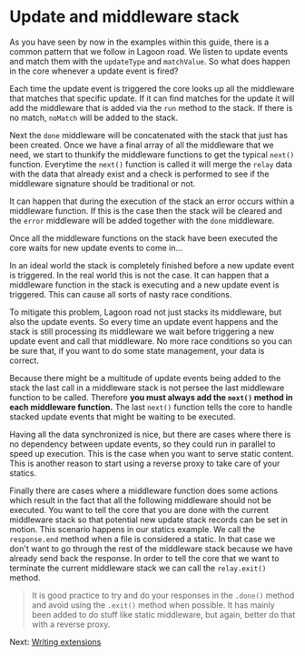 # Update and middleware stack

As you have seen by now in the examples within this guide, there is a common pattern that we follow in Lagoon road. We listen to update events and match them with the `updateType` and `matchValue`. So what does happen in the core whenever a update event is fired?

Each time the update event is triggered the core looks up all the middleware that matches that specific update. If it can find matches for the update it will add the middleware that is added via the `run` method to the stack. If there is no match, `noMatch` will be added to the stack.

Next the `done` middleware will be concatenated with the stack that just has been created. Once we have a final array of all the middleware that we need, we start to thunkify the middleware functions to get the typical `next()` function. Everytime the `next()` function is called it will merge the `relay` data with the data that already exist and a check is performed to see if the middleware signature should be traditional or not.

It can happen that during the execution of the stack an error occurs within a middleware function. If this is the case then the stack will be cleared and the `error` middleware will be added together with the `done` middleware.

Once all the middleware functions on the stack have been executed the core waits for new update events to come in...

In an ideal world the stack is completely finished before a new update event is triggered. In the real world this is not the case. It can happen that a middleware function in the stack is executing and a new update event is triggered. This can cause all sorts of nasty race conditions.

To mitigate this problem, Lagoon road not just stacks its middleware, but also the update events. So every time an update event happens and the stack is still processing its middleware we wait before triggering a new update event and call that middleware. No more race conditions so you can be sure that, if you want to do some state management, your data is correct.

Because there might be a multitude of update events being added to the stack the last call in a middleware stack is not persee the last middleware function to be called. Therefore **you must always add the `next()` method in each middleware function.** The last `next()` function tells the core to handle stacked update events that might be waiting to be executed.

Having all the data synchronized is nice, but there are cases where there is no dependency between update events, so they could run in parallel to speed up execution. This is the case when you want to serve static content. This is another reason to start using a reverse proxy to take care of your statics.

Finally there are cases where a middleware function does some actions which result in the fact that all the following middleware should not be executed. You want to tell the core that you are done with the current middleware stack so that potential new update stack records can be set in motion. This scenario happens in our statics example. We call the `response.end` method when a file is considered a static. In that case we don't want to go through the rest of the middleware stack because we have already send back the response. In order to tell the core that we want to terminate the current middleware stack we can call the `relay.exit()` method.

> It is good practice to try and do your responses in the `.done()` method and avoid using the `.exit()` method when possible. It has mainly been added to do stuff like static middleware, but again, better do that with a reverse proxy.

Next: [Writing extensions](/guide/writing-extensions)
